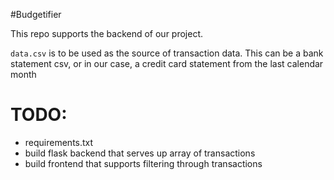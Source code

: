 #Budgetifier

This repo supports the backend of our project.

`data.csv` is to be used as the 
source of transaction data. This can be a
bank statement csv, or in our case,
a credit card statement from the last
calendar month

# TODO:
- requirements.txt
- build flask backend that serves up array of transactions
- build frontend that supports filtering through transactions